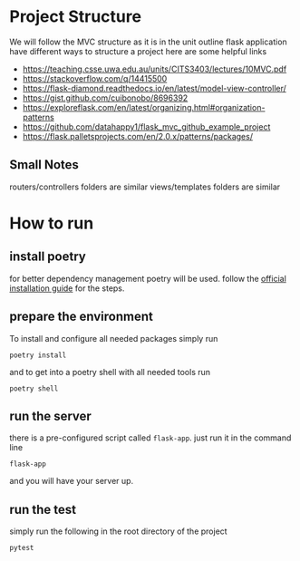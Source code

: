 # Project Structure
We will follow the MVC structure as it is in the unit outline
flask application have different ways to structure a project
here are some helpful links
- https://teaching.csse.uwa.edu.au/units/CITS3403/lectures/10MVC.pdf
- https://stackoverflow.com/q/14415500
- https://flask-diamond.readthedocs.io/en/latest/model-view-controller/
- https://gist.github.com/cuibonobo/8696392
- https://exploreflask.com/en/latest/organizing.html#organization-patterns
- https://github.com/datahappy1/flask_mvc_github_example_project
- https://flask.palletsprojects.com/en/2.0.x/patterns/packages/

## Small Notes
routers/controllers folders are similar
views/templates folders are similar


# How to run
## install poetry
for better dependency management poetry will be used.
follow the [official installation guide](https://python-poetry.org/docs/master/#installing-with-the-official-installer)
for the steps.

## prepare the environment
To install and configure all needed packages simply run
```shell
poetry install
```
and to get into a poetry shell with all needed tools run
```shell
poetry shell
```

## run the server
there is a pre-configured script called `flask-app`. just run it in the command line
```shell
flask-app
```
and you will have your server up.


## run the test
simply run the following in the root directory of the project
```shell
pytest
```